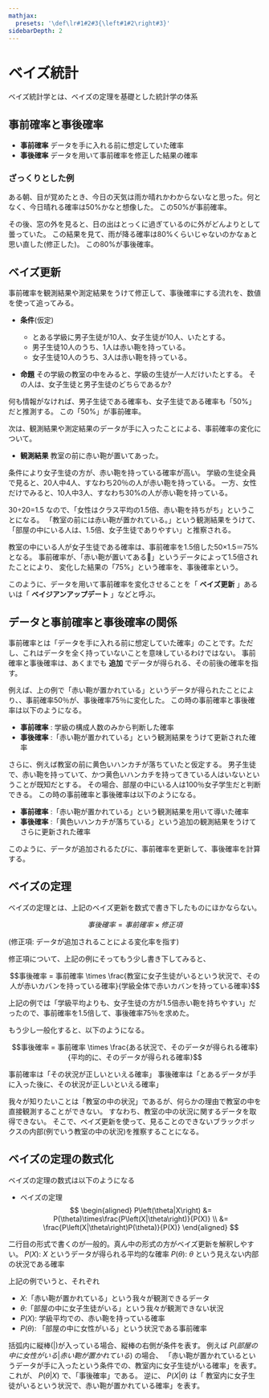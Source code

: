 ```yaml
---
mathjax:
  presets: '\def\lr#1#2#3{\left#1#2\right#3}'
sidebarDepth: 2
---
```


# ベイズ統計

ベイズ統計学とは、ベイズの定理を基礎とした統計学の体系

## 事前確率と事後確率

- **事前確率**
データを手に入れる前に想定していた確率
- **事後確率**
データを用いて事前確率を修正した結果の確率

### ざっくりとした例

ある朝、目が覚めたとき、今日の天気は雨か晴れかわからないなと思った。何となく、今日晴れる確率は50%かなと想像した。
この50%が事前確率。

その後、窓の外を見ると、日の出はとっくに過ぎているのに外がどんよりとして曇っていた。
この結果を見て、雨が降る確率は80%くらいじゃないのかなぁと思い直した(修正した)。
この80%が事後確率。

## ベイズ更新

事前確率を観測結果や測定結果をうけて修正して、事後確率にする流れを、数値を使って追ってみる。

- **条件**(仮定) 
    - とある学級に男子生徒が10人、女子生徒が10人、いたとする。
    - 男子生徒10人のうち、1人は赤い鞄を持っている。
    - 女子生徒10人のうち、3人は赤い鞄を持っている。

- **命題**
その学級の教室の中をみると、学級の生徒が一人だけいたとする。
その人は、女子生徒と男子生徒のどちらであるか?

何も情報がなければ、男子生徒である確率も、女子生徒である確率も「50%」だと推測する。
この「50%」が事前確率。

次は、観測結果や測定結果のデータが手に入ったことによる、事前確率の変化について。

- **観測結果** 
教室の前に赤い鞄が置いてあった。

条件により女子生徒の方が、赤い鞄を持っている確率が高い。
学級の生徒全員で見ると、20人中4人、すなわち20％の人が赤い鞄を持っている。
一方、女性だけでみると、10人中3人、すなわち30%の人が赤い鞄を持っている。

30÷20=1.5 なので、「女性はクラス平均の1.5倍、赤い鞄を持ちがち」ということになる。
「教室の前には赤い鞄が置かれている。」という観測結果をうけて、
「部屋の中にいる人は、1.5倍、女子生徒でありやすい」と推察される。

教室の中にいる人が女子生徒である確率は、事前確率を1.5倍した50×1.5＝75%となる。
事前確率が、「赤い鞄が置いてある」というデータによって1.5倍されたことにより、
変化した結果の「75%」という確率を、事後確率という。

このように、データを用いて事前確率を変化させることを「 **ベイズ更新** 」あるいは「 **ベイジアンアップデート** 」などと呼ぶ。

## データと事前確率と事後確率の関係

事前確率とは「データを手に入れる前に想定していた確率」のことです。ただし、これはデータを全く持っていないことを意味しているわけではない。
事前確率と事後確率は、あくまでも **追加** でデータが得られる、その前後の確率を指す。

例えば、上の例で「赤い鞄が置かれている」というデータが得られたことにより、、事前確率50％が、事後確率75％に変化した。
この時の事前確率と事後確率は以下のようになる。

- **事前確率** : 学級の構成人数のみから判断した確率
- **事後確率** :「赤い鞄が置かれている」という観測結果をうけて更新された確率

さらに、例えば教室の前に黄色いハンカチが落ちていたと仮定する。
男子生徒で、赤い鞄を持っていて、かつ黄色いハンカチを持ってきている人はいないということが既知だとする。
その場合、部屋の中にいる人は100％女子学生だと判断できる。
この時の事前確率と事後確率は以下のようになる。

- **事前確率** :「赤い鞄が置かれている」という観測結果を用いて導いた確率
- **事後確率** :「黄色いハンカチが落ちている」という追加の観測結果をうけてさらに更新された確率

このように、データが追加されるたびに、事前確率を更新して、事後確率を計算する。

## ベイズの定理

ベイズの定理とは、上記のベイズ更新を数式で書き下したものにほかならない。
```math
事後確率 = 事前確率 \times 修正項
```
(修正項: データが追加されることによる変化率を指す)

修正項について、上記の例にそってもう少し書き下してみると、
```math
事後確率 = 事前確率 \times \frac{教室に女子生徒がいるという状況で、その人が赤いカバンを持っている確率}{学級全体で赤いカバンを持っている確率}
```

上記の例では「学級平均よりも、女子生徒の方が1.5倍赤い鞄を持ちやすい」だったので、事前確率を1.5倍して、事後確率75％を求めた。

もう少し一般化すると、以下のようになる。
```math
事後確率 = 事前確率 \times \frac{ある状況で、そのデータが得られる確率}{平均的に、そのデータが得られる確率}
```

事前確率は「その状況が正しいといえる確率」
事後確率は「とあるデータが手に入った後に、その状況が正しいといえる確率」

我々が知りたいことは「教室の中の状況」であるが、何らかの理由で教室の中を直接観測することができない。
すなわち、教室の中の状況に関するデータを取得できない。
そこで、ベイズ更新を使って、見ることのできないブラックボックスの内部(例でいう教室の中の状況)を推察することになる。


## ベイズの定理の数式化

ベイズの定理の数式は以下のようになる

- ベイズの定理
$$
\begin{aligned}
P\left(\theta|X\right) &= P(\theta)\times\frac{P\left(X|\theta\right)}{P(X)} \\
&= \frac{P\left(X|\theta\right)P(\theta)}{P(X)}
\end{aligned}
$$

二行目の形式で書くのが一般的。真ん中の形式の方がベイズ更新を解釈しやすい。
$P(X)$: $X$ というデータが得られる平均的な確率
$P(\theta)$: $\theta$ という見えない内部の状況である確率

上記の例でいうと、それぞれ
- $X$:「赤い鞄が置かれている」という我々が観測できるデータ
- $\theta$:「部屋の中に女子生徒がいる」という我々が観測できない状況
- $P(X)$: 学級平均での、赤い鞄を持っている確率
- $P(\theta)$: 「部屋の中に女性がいる」という状況である事前確率

括弧内に縦棒($|$)が入っている場合、縦棒の右側が条件を表す。
例えば $P(部屋の中に女性がいる | 赤い鞄が置かれている)$ の場合、
「赤い鞄が置かれているというデータが手に入ったという条件での、教室内に女子生徒がいる確率」を表す。
これが、 $P(\theta|X)$ で、「事後確率」である。
逆に、 $P(X|\theta)$ は「 教室内に女子生徒がいるという状況で、赤い鞄が置かれている確率」を表す。
